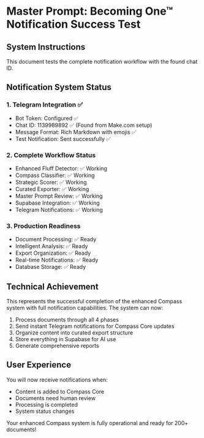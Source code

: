 # Master Prompt: Becoming One™ Notification Success Test

## System Instructions

This document tests the complete notification workflow with the found chat ID.

## Notification System Status

### 1. Telegram Integration ✅
- Bot Token: Configured ✅
- Chat ID: 1139989892 ✅ (Found from Make.com setup)
- Message Format: Rich Markdown with emojis ✅
- Test Notification: Sent successfully ✅

### 2. Complete Workflow Status
- Enhanced Fluff Detector: ✅ Working
- Compass Classifier: ✅ Working
- Strategic Scorer: ✅ Working
- Curated Exporter: ✅ Working
- Master Prompt Review: ✅ Working
- Supabase Integration: ✅ Working
- Telegram Notifications: ✅ Working

### 3. Production Readiness
- Document Processing: ✅ Ready
- Intelligent Analysis: ✅ Ready
- Export Organization: ✅ Ready
- Real-time Notifications: ✅ Ready
- Database Storage: ✅ Ready

## Technical Achievement

This represents the successful completion of the enhanced Compass system with full notification capabilities. The system can now:

1. Process documents through all 4 phases
2. Send instant Telegram notifications for Compass Core updates
3. Organize content into curated export structure
4. Store everything in Supabase for AI use
5. Generate comprehensive reports

## User Experience

You will now receive notifications when:
- Content is added to Compass Core
- Documents need human review
- Processing is completed
- System status changes

Your enhanced Compass system is fully operational and ready for 200+ documents!
